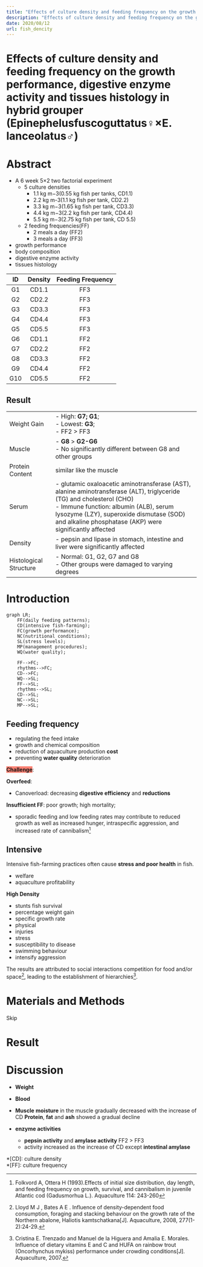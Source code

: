 ```yaml
---
title: "Effects of culture density and feeding frequency on the growth performance, digestive enzyme activity and tissues histology in hybrid grouper (Epinephelusfuscoguttatus♀×E. lanceolatus♂)"
description: "Effects of culture density and feeding frequency on the growth performance, digestive enzyme activity and tissues histology in hybrid grouper (Epinephelusfuscoguttatus♀×E. lanceolatus♂)"
date: 2020/08/12
url: fish_dencity
---
```


# Effects of culture density and feeding frequency on the growth performance, digestive enzyme activity and tissues histology in hybrid grouper (Epinephelusfuscoguttatus♀×E. lanceolatus♂)

# Abstract
- A 6 week 5×2 two factorial experiment
  - 5 culture densities
    - 1.1 kg m−3(0.55 kg fish per tanks, CD1.1)
    - 2.2 kg m-3(1.1 kg fish per tank, CD2.2)
    - 3.3 kg m−3(1.65 kg fish per tank, CD3.3)
    - 4.4 kg m−3(2.2 kg fish per tank, CD4.4)
    - 5.5 kg m−3(2.75 kg fish per tank, CD 5.5)
  - 2 feeding frequencies(FF)
    - 2 meals a day (FF2)
    - 3 meals a day (FF3)
- growth performance
- body composition
- digestive enzyme activity
- tissues histology

|ID|Density|Feeding Frequency|
|:--:|:--:|:--:|
|G1|CD1.1|FF3|
|G2|CD2.2|FF3|
|G3|CD3.3|FF3|
|G4|CD4.4|FF3|
|G5|CD5.5|FF3|
|G6|CD1.1|FF2|
|G7|CD2.2|FF2|
|G8|CD3.3|FF2|
|G9|CD4.4|FF2|
|G10|CD5.5|FF2|

## Result
|||
|:--|:--|
|Weight Gain|- High: **G7; G1**;<br>- Lowest: **G3**;<br>- FF2 > FF3|
|Muscle|  - **G8** > **G2-G6**<br>- No significantly different between G8 and other groups|
|Protein Content|similar like the muscle|
|Serum|- glutamic oxaloacetic aminotransferase (AST), alanine aminotransferase (ALT), triglyceride (TG) and cholesterol (CHO)<br>- Immune function: albumin (ALB), serum lysozyme (LZY), superoxide dismutase (SOD) and alkaline phosphatase (AKP) were significantly affected|
|Density|- pepsin and lipase in stomach, intestine and liver were significantly affected|
|Histological Structure|- Normal: G1, G2, G7 and G8<br>- Other groups were damaged to varying degrees|


# Introduction

```mermaid
graph LR;
    FF(daily feeding patterns);
    CD(intensive fish-farming);
    FC(growth performance);
    NC(nutritional conditions);
    SL(stress levels);
    MP(management procedures);
    WQ(water quality);

    FF-->FC;
    rhythms-->FC;
    CD-->FC;
    WQ-->SL;
    FF-->SL;
    rhythms-->SL;
    CD-->SL;
    NC-->SL;
    MP-->SL;
```

## Feeding frequency
- regulating the feed intake
- growth and chemical composition
- reduction of aquaculture production **cost**
- preventing **water quality** deterioration

<span style="background:salmon">**Challenge**</span>:

**Overfeed**:
- Canoverload: decreasing **digestive efficiency** and **reductions**

**Insufficient FF**:
poor growth; high mortality;
- sporadic feeding and low feeding rates may contribute to reduced growth as well as increased hunger, intraspecific aggression, and increased rate of cannibalism[^1]

[^1]: Folkvord A, Ottera H (1993).Effects of initial size distribution, day length, and feeding frequency on growth, survival, and cannibalism in juvenile Atlantic cod (Gadusmorhua L.). Aquaculture 114: 243-260


## Intensive
Intensive fish-farming practices often cause **stress and poor health** in fish.
- welfare
- aquaculture profitability

**High Density**
- stunts fish survival
- percentage weight gain
- specific growth rate
- physical
- injuries
- stress
- susceptibility to disease
- swimming behaviour
- intensify aggression

The results are attributed to social interactions competition for food and/or space[^2], leading to the establishment of hierarchies[^3].


[^2]: Lloyd M J , Bates A E . Influence of density-dependent food consumption, foraging and stacking behaviour on the growth rate of the Northern abalone, Haliotis kamtschatkana[J]. Aquaculture, 2008, 277(1-2):24-29.
[^3]: Cristina E. Trenzado and Manuel de la Higuera and Amalia E. Morales. Influence of dietary vitamins E and C and HUFA on rainbow trout (Oncorhynchus mykiss) performance under crowding conditions[J]. Aquaculture, 2007.

# Materials and Methods

Skip

# Result

# Discussion

- **Weight**

- **Blood**

- **Muscle**
**moisture** in the muscle gradually decreased with the increase of CD
**Protein**, **fat** and **ash** showed a gradual decline

- **enzyme activities**
  - **pepsin activity** and **amylase
  activity** FF2 > FF3
  - activity increased as the increase of CD except **intestinal amylase**

*[CD]: culture density  
*[FF]: culture frequency
